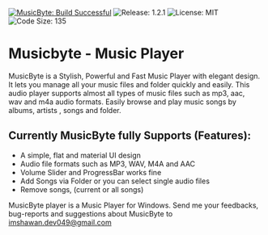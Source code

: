 [![MusicByte: Build Successful](https://img.shields.io/badge/MusicByte-Build%20Successful-brightgreen)](https://github.com/imshawan/musicbyte-mp3Player)
![Release: 1.2.1](https://img.shields.io/badge/Release-1.2.1-informational)
![License: MIT](https://img.shields.io/badge/License-MIT-Green)
![Code Size: 135](https://img.shields.io/badge/Code%20Size-135KB-blue)

# Musicbyte - Music Player

MusicByte is a Stylish, Powerful and  Fast Music Player  with  elegant design. 
It lets you manage all your music files and folder quickly and easily. 
This audio player supports almost all types of music files such as mp3, aac,  
wav and m4a audio formats. Easily browse and play music songs by albums, 
artists , songs and folder.

## Currently MusicByte fully Supports (Features):

- A simple, flat and material UI design
- Audio file formats such as MP3, WAV, M4A and AAC
- Volume Slider and ProgressBar works fine
- Add Songs via Folder or you can select single audio files
- Remove songs, (current or all songs)

MusicByte player is a Music Player for Windows. Send me your feedbacks,
bug-reports and suggestions about MusicByte to <a href="mailto:imshawan.dev049@gmail.com">imshawan.dev049@gmail.com</a>
